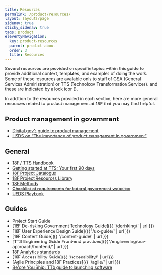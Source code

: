 ```yaml
---
title: Resources
permalink: /product/resources/
layout: layouts/page
sidenav: true
sticky_sidenav: true
tags: product
eleventyNavigation:
  key: product-resources
  parent: product-about
  order: 3
  title: Resources
---
```


Several resources are provided on specific topics within this guide to provide additional context, templates, and examples of doing the work. Some of these resources are available only to staff of GSA (General Services Administration) or TTS (Technology Transformation Services), and these are indicated by a lock icon (<span class="lock-icon"></span>).

In addition to the resources provided in each section, here are more general resources related to product management at 18F that you may find helpful.

## Product management in government

- [Digital.gov’s guide to product management](https://digital.gov/topics/product-management/)
- [USDS on “The importance of product management in government”](https://medium.com/the-u-s-digital-service/the-importance-of-product-management-in-government-b59933d01874)

## General

- [18F / TTS Handbook](https://handbook.tts.gsa.gov/)
- <a href="https://handbook.tts.gsa.gov/getting-started/">Getting started at TTS: Your first 90 days</a>
- <a href="https://airtable.com/shru3CtqBATnV6zDP/tblcaK7gQ9d62Ll1p" class="private-link">18F Project Catalogue</a>
- <a href="https://airtable.com/shr6fVT6bvANRe5LI" class="private-link">18F Project Resources Library</a>
- [18F Methods](https://methods.18f.gov/TODO/)
- [Checklist of requirements for federal government websites](https://digital.gov/resources/checklist-of-requirements-for-federal-digital-services/)
- [USDS Playbook](https://playbook.cio.gov/)

## Guides

- [Project Start Guide](https://docs.google.com/document/d/1jFGksReKrt2PY_QVe7fj1aOCcyjHlGPf5hkKgv7nuMA/edit?pli=1#)
- [18F De-risking Government Technology Guide]({{ '/derisking/' | url }})
- [18F User Experience Design Guide]({{ '/ux-guide/' | url }})
- [18F Content Guide]({{ '/content-guide/' | url }})
- [TTS Engineering Guide Front-end practices]({{ '/engineering/our-approach/frontend/' | url }})
- [18F Analytics standards](https://github.com/18F/analytics-standards/)
- [18F Accessibility Guide]({{ '/accessibility/' | url }})
- [Agile Principles and 18F Practices]({{ '/agile/' | url }})
- [Before You Ship: TTS guide to launching software](https://before-you-ship.18f.gov/)

